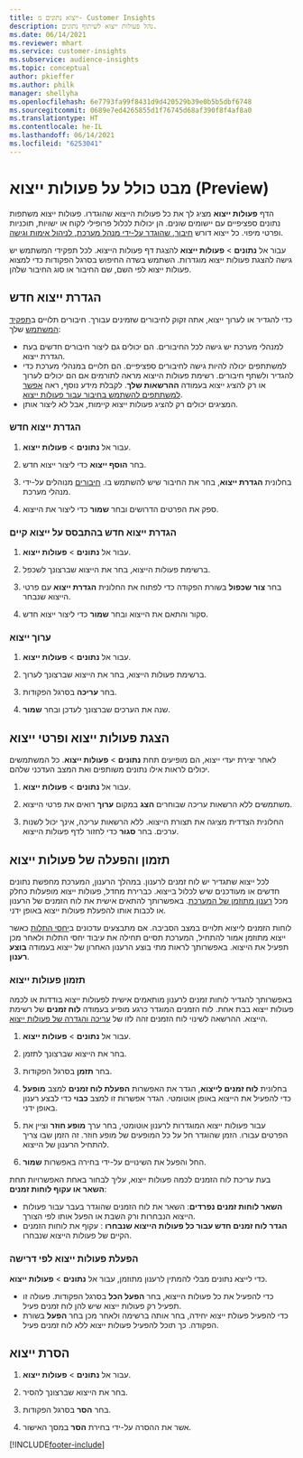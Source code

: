```yaml
---
title: ייצוא נתונים מ- Customer Insights
description: נהל פעולות ייצוא לשיתוף נתונים.
ms.date: 06/14/2021
ms.reviewer: mhart
ms.service: customer-insights
ms.subservice: audience-insights
ms.topic: conceptual
author: pkieffer
ms.author: philk
manager: shellyha
ms.openlocfilehash: 6e7793fa99f8431d9d420529b39e0b5b5dbf6748
ms.sourcegitcommit: 0689e7ed4265855d1f76745d68af390f8f4af8a0
ms.translationtype: HT
ms.contentlocale: he-IL
ms.lasthandoff: 06/14/2021
ms.locfileid: "6253041"
---
```

# <a name="exports-preview-overview"></a>מבט כולל על פעולות ייצוא (Preview)

הדף **פעולות ייצוא** מציג לך את כל פעולות הייצוא שהוגדרו. פעולות ייצוא משתפות נתונים ספציפיים עם יישומים שונים. הן יכולות לכלול פרופילי לקוח או ישויות, תוכניות ופרטי מיפוי. כל ייצוא דורש [חיבור, שהוגדר על-ידי מנהל מערכת, לניהול אימות וגישה](connections.md).

עבור אל **נתונים** > **פעולות ייצוא** להצגת דף פעולות הייצוא. לכל תפקידי המשתמש יש גישה להצגת פעולות ייצוא מוגדרות. השתמש בשדה החיפוש בסרגל הפקודות כדי למצוא פעולות ייצוא לפי השם, שם החיבור או סוג החיבור שלהן.

## <a name="set-up-a-new-export"></a>הגדרת ייצוא חדש

כדי להגדיר או לערוך ייצוא, אתה זקוק לחיבורים שזמינים עבורך. חיבורים תלויים ב[תפקיד המשתמש](permissions.md) שלך:
- למנהלי מערכת יש גישה לכל החיבורים. הם יכולים גם ליצור חיבורים חדשים בעת הגדרת ייצוא.
- למשתתפים יכולה להיות גישה לחיבורים ספציפיים. הם תלויים במנהלי מערכת כדי להגדיר ולשתף חיבורים. רשימת פעולות הייצוא מראה לתורמים אם הם יכולים לערוך או רק להציג ייצוא בעמודה **ההרשאות שלך**. לקבלת מידע נוסף, ראה [אפשר למשתתפים להשתמש בחיבור עבור פעולות ייצוא](connections.md#allow-contributors-to-use-a-connection-for-exports).
- המציגים יכולים רק להציג פעולות ייצוא קיימות, אבל לא ליצור אותן.

### <a name="define-a-new-export"></a>הגדרת ייצוא חדש

1. עבור אל **נתונים** > **פעולות ייצוא**.

1. בחר **הוסף ייצוא** כדי ליצור ייצוא חדש.

1. בחלונית **הגדרת ייצוא**, בחר את החיבור שיש להשתמש בו. [חיבורים](connections.md) מנוהלים על-ידי מנהלי מערכת. 

1. ספק את הפרטים הדרושים ובחר **שמור** כדי ליצור את הייצוא.

### <a name="define-a-new-export-based-on-an-existing-export"></a>הגדרת ייצוא חדש בהתבסס על ייצוא קיים

1. עבור אל **נתונים** > **פעולות ייצוא**.

1. ברשימת פעולות הייצוא, בחר את הייצוא שברצונך לשכפל.

1. בחר **צור שכפול** בשורת הפקודה כדי לפתוח את החלונית **הגדרת ייצוא** עם פרטי הייצוא שנבחר.

1. סקור והתאם את הייצוא ובחר **שמור** כדי ליצור ייצוא חדש.

### <a name="edit-an-export"></a>ערוך ייצוא

1. עבור אל **נתונים** > **פעולות ייצוא**.

1. ברשימת פעולות הייצוא, בחר את הייצוא שברצונך לערוך.

1. בחר **עריכה** בסרגל הפקודות.

1. שנה את הערכים שברצונך לעדכן ובחר **שמור**.

## <a name="view-exports-and-export-details"></a>הצגת פעולות ייצוא ופרטי ייצוא

לאחר יצירת יעדי ייצוא, הם מופיעים תחת **נתונים** > **פעולות ייצוא**. כל המשתמשים יכולים לראות אילו נתונים משותפים ואת המצב העדכני שלהם.

1. עבור אל **נתונים** > **פעולות ייצוא**.

1. משתמשים ללא הרשאות עריכה שבוחרים **הצג** במקום **ערוך** רואים את פרטי הייצוא.

1. החלונית הצדדית מציגה את תצורת הייצוא. ללא הרשאות עריכה, אינך יכול לשנות ערכים. בחר **סגור** כדי לחזור לדף פעולות הייצוא.

## <a name="schedule-and-run-exports"></a>תזמון והפעלה של פעולות ייצוא

לכל ייצוא שתגדיר יש לוח זמנים לרענון. במהלך הרענון, המערכת מחפשת נתונים חדשים או מעודכנים שיש לכלול בייצוא. כברירת מחדל, פעולות ייצוא מופעלות כחלק מכל [רענון מתוזמן של המערכת](system.md#schedule-tab). באפשרותך להתאים אישית את לוח הזמנים של הרענון או לכבות אותו להפעלת פעולות ייצוא באופן ידני.

לוחות הזמנים לייצוא תלויים במצב הסביבה. אם מתבצעים עדכונים ב[יחסי התלות](system.md#refresh-policies) כאשר ייצוא מתוזמן אמור להתחיל, המערכת תסיים תחילה את עיבוד יחסי התלות ולאחר מכן תפעיל את הייצוא. באפשרותך לראות מתי בוצע הרענון האחרון של ייצוא בעמודה **בוצע רענון**.

### <a name="schedule-exports"></a>תזמון פעולות ייצוא

באפשרותך להגדיר לוחות זמנים לרענון מותאמים אישית לפעולות ייצוא בודדות או לכמה פעולות ייצוא בבת אחת. לוח הזמנים המוגדר כרגע מופיע בעמודה **לוח זמנים** של רשימת הייצוא. ההרשאה לשינוי לוח הזמנים זהה לזו של [עריכה והגדרה של פעולות ייצוא](export-destinations.md#set-up-a-new-export). 

1. עבור אל **נתונים** > **פעולות ייצוא**.

1. בחר את הייצוא שברצונך לתזמן.

1. בחר **תזמן** בסרגל הפקודות.

1. בחלונית **‏‫לוח זמנים לייצוא‬**, הגדר את האפשרות **הפעלת לוח זמנים** למצב **מופעל** כדי להפעיל את הייצוא באופן אוטומטי. הגדר אפשרות זו למצב **כבוי** כדי לבצע רענון באופן ידני.

1. עבור פעולות ייצוא המוגדרות לרענון אוטומטי, בחר ערך **מופע חוזר** וציין את הפרטים עבורו. הזמן שהוגדר חל על כל המופעים של מופע חוזר. זה הזמן שבו צריך להתחיל הרענון של הייצוא.

1. החל והפעל את השינויים על-ידי בחירה באפשרות **שמור**.

בעת עריכת לוח הזמנים לכמה פעולות ייצוא, עליך לבחור באחת האפשרויות תחת **‏‫השאר או עקוף לוחות זמנים‬**:
- **‏‫השאר לוחות זמנים נפרדים‬**: השאר את לוח הזמנים שהוגדר בעבר עבור פעולות הייצוא הנבחרות ורק השבת או הפעל אותו לפי הצורך.
- **‏‫הגדר לוח זמנים חדש עבור כל פעולות הייצוא שנבחרו‬** : עקוף את לוחות הזמנים הקיים של פעולות הייצוא שנבחרו.

### <a name="run-exports-on-demand"></a>הפעלת פעולות ייצוא לפי דרישה

כדי לייצא נתונים מבלי להמתין לרענון מתוזמן, עבור אל **נתונים** > **פעולות ייצוא**.

- כדי להפעיל את כל פעולות הייצוא, בחר **הפעל הכל** בסרגל הפקודות. פעולה זו תפעיל רק פעולות ייצוא שיש להן לוח זמנים פעיל.
- כדי להפעיל פעולת ייצוא יחידה, בחר אותה ברשימה ולאחר מכן בחר **הפעל** בשורת הפקודה. כך תוכל להפעיל פעולות ייצוא ללא לוח זמנים פעיל. 

## <a name="remove-an-export"></a>הסרת ייצוא

1. עבור אל **נתונים** > **פעולות ייצוא**.

1. ‏‏בחר את הייצוא שברצונך להסיר.

1. בחר **הסר** בסרגל הפקודות.

1. אשר את ההסרה על-ידי בחירת **הסר** במסך האישור.


[!INCLUDE[footer-include](../includes/footer-banner.md)]
